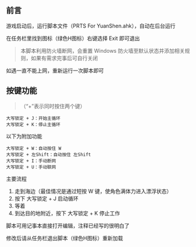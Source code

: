 ## 前言

游戏启动后，运行脚本文件（PRTS For YuanShen.ahk），自动在后台运行

在任务栏里找到图标（绿色H图标）右键选择 Exit 即可退出

> 本脚本利用防火墙断网，会重置 Windows 防火墙至默认状态并添加相关规则，如果有需求完事后可自行关闭

如遇一直不能上网，重新运行一次脚本即可

## 按键功能

> （“+”表示同时按住两个键）

    大写锁定 + J：开始主循环
    大写锁定 + K：停止主循环

以下为附加功能

    大写锁定 + W：自动按住 W
    大写锁定 + 左Shift：自动按住 左Shift
    大写锁定 + I：手动断网
    大写锁定 + U：手动联网

主要流程

1. 走到海边（最佳情况是通过短按 W 键，使角色满体力进入漂浮状态）
2. 按下 大写锁定 + J 启动循环
3. 等着
4. 到达目的地附近，按下 大写锁定 + K 停止工作

脚本可用记事本直接打开编辑，注释已经写的很明白了

修改后请从任务栏退出脚本（绿色H图标）重新加载